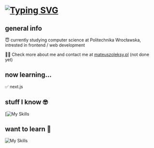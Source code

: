 # <a href="https://git.io/typing-svg"><img src="https://readme-typing-svg.demolab.com?font=&weight=500&pause=1000&repeat=false&width=435&lines=hi!+I'm+xmavv%F0%9F%91%A8%E2%80%8D%F0%9F%92%BB" alt="Typing SVG" /></a>

## general info

😇 currently studying computer science at Politechnika Wrocławska, intrested in frontend / web development

🙋‍♂️ Check more about me and contact me at [mateuszoleksy.pl](https://) (not done yet)

## now learning...

✅ next.js

## stuff I know 🤓

[![My Skills](https://skillicons.dev/icons?i=js,html,css,github,git,ts,react,redux,sass,tailwind,styledcomponents)

## want to learn 🧠

![My Skills](https://skillicons.dev/icons?i=vim,nodejs,angular,vue,threejs)
